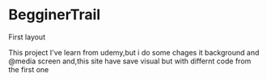 # BegginerTrail
First layout

This project I've learn from udemy,but i do some chages it background and @media screen and,this site have save visual but with differnt code from the first one
